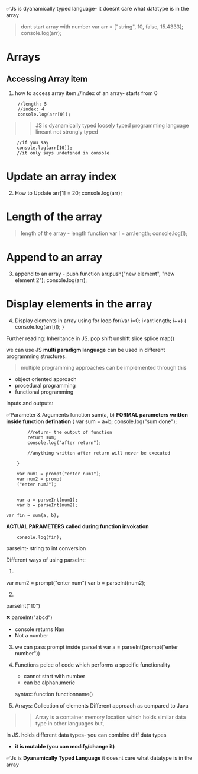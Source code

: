 ✅Js is dyanamically typed language- it doesnt care what datatype is in the array
         
> dont start array with number 
         var arr = ["string", 10, false, 15.4333];
         console.log(arr);

# Arrays 
## Accessing Array item 
1. how to access array item 
        //index of an array- starts from 0

        //length: 5
        //index: 4
        console.log(arr[0]);

>> JS is dyanamically typed
>> loosely typed programming language
>> lineant 
>> not strongly typed 

        //if you say 
        console.log(arr[10]);
        //it only says undefined in console 

# Update an array index 
2. How to Update 
        arr[1] = 20;
        console.log(arr);

# Length of the array 
> length of the array - length function
        var l = arr.length;
        console.log(l);

# Append to an array 
3. append to an array - push function
        arr.push("new element", "new element 2");
        console.log(arr);

# Display elements in the array 
4. Display elements in array using for loop 
        for(var i=0; i<arr.length; i++)
        {
            console.log(arr[i]);
        }


Further reading: Inheritance in JS.
pop
shift
unshift
slice
splice
map()

we can use JS **multi paradigm language**
  can be used in different programming 
  structures.
> multiple programming approaches can be 
  implemented through this

- object oriented approach 
- procedural programming
- functional programming

Inputs and outputs:

✅Parameter & Arguments 
    function sum(a, b)
    **FORMAL parameters**
   **written inside function defination**
        {
            var sum = a+b;
            console.log("sum done");

            //return- the output of function
            return sum;
            console.log("after return");

            //anything written after return will never be executed

        }

        var num1 = prompt("enter num1");
        var num2 = prompt
        ("enter num2");
 

        var a = parseInt(num1);
        var b = parseInt(num2);

    var fin = sum(a, b);
**ACTUAL PARAMETERS**
**called during function invokation**

        console.log(fin);


parseInt- string to int conversion

Different ways of using parseInt:

1. 
var num2 = prompt("enter num")
var b = parseInt(num2);

2. 
parseInt("10")

❌ parseInt("abcd")
- console returns Nan
- Not a number

3. we can pass prompt inside parseInt
var a = parseInt(prompt("enter number"))

1. Functions
   peice of code which performs a specific functionality 

   - cannot start with number
   - can be alphanumeric

   syntax:
   function functionname()

2. Arrays: Collection of elements
   Different approach as compared to Java
>> Array is a container memory location which holds similar data type
   in other languages but,

 In JS.
 holds different data types- you can combine diff data types
 - **it is mutable (you can modify/change it)**

✅Js is **Dyanamically Typed Language** 
   it doesnt care what datatype is in the array

